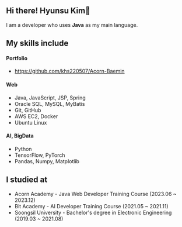 ## Hi there! Hyunsu Kim👋
I am a developer who uses **Java** as my main language.
## My skills include

#### Portfolio
- https://github.com/khs220507/Acorn-Baemin

#### Web
- Java, JavaScript, JSP, Spring
- Oracle SQL, MySQL, MyBatis
- Git, GitHub
- AWS EC2, Docker
- Ubuntu Linux

#### AI, BigData
- Python
- TensorFlow, PyTorch
- Pandas, Numpy, Matplotlib
## I studied at
- Acorn Academy - Java Web Developer Training Course (2023.06 ~ 2023.12)
- Bit Academy - AI Developer Training Course (2021.05 ~ 2021.11)
- Soongsil University - Bachelor's degree in Electronic Engineering (2019.03 ~ 2021.08)   


<!--
**khs220507/khs220507** is a ✨ _special_ ✨ repository because its `README.md` (this file) appears on your GitHub profile.

Here are some ideas to get you started:

- 🔭 I’m currently working on ...
- 🌱 I’m currently learning ...
- 👯 I’m looking to collaborate on ...
- 🤔 I’m looking for help with ...
- 💬 Ask me about ...
- 📫 How to reach me: ...
- 😄 Pronouns: ...
- ⚡ Fun fact: ...
-->
